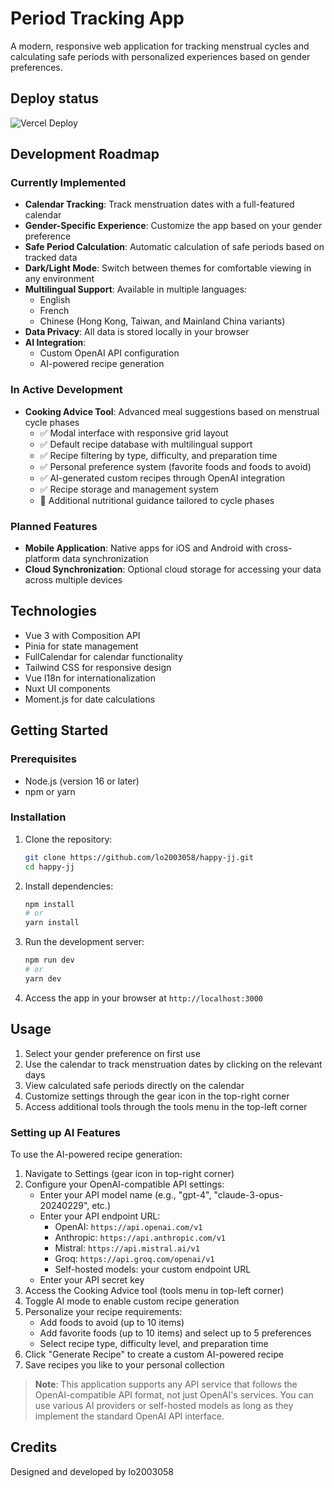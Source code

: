 # Period Tracking App

A modern, responsive web application for tracking menstrual cycles and calculating safe periods with personalized
experiences based on gender preferences.

## Deploy status

![Vercel Deploy](https://deploy-badge.vercel.app/vercel/happy-jj)

## Development Roadmap

### Currently Implemented

- **Calendar Tracking**: Track menstruation dates with a full-featured calendar
- **Gender-Specific Experience**: Customize the app based on your gender preference
- **Safe Period Calculation**: Automatic calculation of safe periods based on tracked data
- **Dark/Light Mode**: Switch between themes for comfortable viewing in any environment
- **Multilingual Support**: Available in multiple languages:
    - English
    - French
    - Chinese (Hong Kong, Taiwan, and Mainland China variants)
- **Data Privacy**: All data is stored locally in your browser
- **AI Integration**:
    - Custom OpenAI API configuration
    - AI-powered recipe generation

### In Active Development

- **Cooking Advice Tool**: Advanced meal suggestions based on menstrual cycle phases
    - ✅ Modal interface with responsive grid layout
    - ✅ Default recipe database with multilingual support
    - ✅ Recipe filtering by type, difficulty, and preparation time
    - ✅ Personal preference system (favorite foods and foods to avoid)
    - ✅ AI-generated custom recipes through OpenAI integration
    - ✅ Recipe storage and management system
    - 🔄 Additional nutritional guidance tailored to cycle phases

### Planned Features

- **Mobile Application**: Native apps for iOS and Android with cross-platform data synchronization
- **Cloud Synchronization**: Optional cloud storage for accessing your data across multiple devices

## Technologies

- Vue 3 with Composition API
- Pinia for state management
- FullCalendar for calendar functionality
- Tailwind CSS for responsive design
- Vue I18n for internationalization
- Nuxt UI components
- Moment.js for date calculations

## Getting Started

### Prerequisites

- Node.js (version 16 or later)
- npm or yarn

### Installation

1. Clone the repository:
   ```bash
   git clone https://github.com/lo2003058/happy-jj.git
   cd happy-jj
   ```

2. Install dependencies:
   ```bash
   npm install
   # or
   yarn install
   ```

3. Run the development server:
   ```bash
   npm run dev
   # or
   yarn dev
   ```

4. Access the app in your browser at `http://localhost:3000`

## Usage

1. Select your gender preference on first use
2. Use the calendar to track menstruation dates by clicking on the relevant days
3. View calculated safe periods directly on the calendar
4. Customize settings through the gear icon in the top-right corner
5. Access additional tools through the tools menu in the top-left corner

### Setting up AI Features

To use the AI-powered recipe generation:

1. Navigate to Settings (gear icon in top-right corner)
2. Configure your OpenAI-compatible API settings:
    - Enter your API model name (e.g., "gpt-4", "claude-3-opus-20240229", etc.)
    - Enter your API endpoint URL:
        - OpenAI: `https://api.openai.com/v1`
        - Anthropic: `https://api.anthropic.com/v1`
        - Mistral: `https://api.mistral.ai/v1`
        - Groq: `https://api.groq.com/openai/v1`
        - Self-hosted models: your custom endpoint URL
    - Enter your API secret key
3. Access the Cooking Advice tool (tools menu in top-left corner)
4. Toggle AI mode to enable custom recipe generation
5. Personalize your recipe requirements:
    - Add foods to avoid (up to 10 items)
    - Add favorite foods (up to 10 items) and select up to 5 preferences
    - Select recipe type, difficulty level, and preparation time
6. Click "Generate Recipe" to create a custom AI-powered recipe
7. Save recipes you like to your personal collection

> **Note**: This application supports any API service that follows the OpenAI-compatible API format, not just OpenAI's
> services. You can use various AI providers or self-hosted models as long as they implement the standard OpenAI API
> interface.

## Credits

Designed and developed by lo2003058

